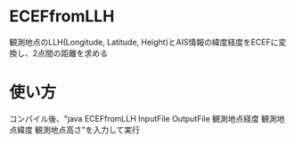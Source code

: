 # ECEFfromLLH
観測地点のLLH(Longitude, Latitude, Height)とAIS情報の緯度経度をECEFに変換し、2点間の距離を求める
# 使い方
コンパイル後、"java ECEFfromLLH InputFile OutputFile 観測地点経度 観測地点緯度 観測地点高さ"を入力して実行
